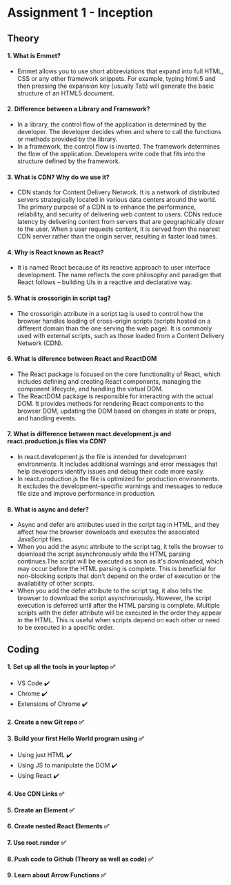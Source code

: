 # Assignment 1 - Inception

## Theory

#### 1. What is Emmet?
- Emmet allows you to use short abbreviations that expand into full HTML, CSS or any other framework snippets.
For example, typing html:5 and then pressing the expansion key (usually Tab) will generate the basic structure of an HTML5 document.

#### 2. Difference between a Library and Framework?
- In a library, the control flow of the application is determined by the developer. The developer decides when and where to call the 
functions or methods provided by the library.
- In a framework, the control flow is inverted. The framework determines the flow of the application. Developers write code that fits 
into the structure defined by the framework.

#### 3. What is CDN? Why do we use it?
- CDN stands for Content Delivery Network. It is a network of distributed servers strategically located in various data centers around 
the world. The primary purpose of a CDN is to enhance the performance, reliability, and security of delivering web content to users.
CDNs reduce latency by delivering content from servers that are geographically closer to the user. When a user requests content, it is 
served from the nearest CDN server rather than the origin server, resulting in faster load times.

#### 4. Why is React known as React?
- It is named React because of its reactive approach to user interface development. The name reflects the core philosophy and paradigm 
that React follows – building UIs in a reactive and declarative way.

#### 5. What is crossorigin in script tag?
- The crossorigin attribute in a script tag is used to control how the browser handles loading of cross-origin scripts (scripts hosted on a different domain than the one serving the web page). It is commonly used with external scripts, such as those loaded from a Content Delivery Network (CDN).

#### 6. What is diference between React and ReactDOM
- The React package is focused on the core functionality of React, which includes defining and creating React components, managing the component lifecycle, and handling the virtual DOM.
- The ReactDOM package is responsible for interacting with the actual DOM. It provides methods for rendering React components to the browser DOM, updating the DOM based on changes in state or props, and handling events.

#### 7. What is difference between react.development.js and react.production.js files via CDN?
- In react.development.js the file is intended for development environments. It includes additional warnings and error messages that help developers identify issues and debug their code more easily.
- In react.production.js the file is optimized for production environments. It excludes the development-specific warnings and messages to reduce file size and improve performance in production.

#### 8. What is async and defer?
- Async and defer are attributes used in the script tag in HTML, and they affect how the browser downloads and executes the associated JavaScript files.
- When you add the async attribute to the script tag, it tells the browser to download the script asynchronously while the HTML parsing continues.The script will be executed as soon as it's downloaded, which may occur before the HTML parsing is complete. This is beneficial for non-blocking scripts that don't depend on the order of execution or the availability of other scripts.
- When you add the defer attribute to the script tag, it also tells the browser to download the script asynchronously. However, the script execution is deferred until after the HTML parsing is complete. Multiple scripts with the defer attribute will be executed in the order they appear in the HTML. This is useful when scripts depend on each other or need to be executed in a specific order.

## Coding

#### 1. Set up all the tools in your laptop ✅
- VS Code ✔️
- Chrome ✔️
- Extensions of Chrome ✔️
#### 2. Create a new Git repo ✅
#### 3. Build your first Hello World program using ✅
- Using just HTML ✔️
- Using JS to manipulate the DOM ✔️
- Using React ✔️
#### 4. Use CDN Links ✅
#### 5. Create an Element ✅
#### 6. Create nested React Elements ✅
#### 7. Use root.render ✅
#### 8. Push code to Github (Theory as well as code) ✅
#### 9. Learn about Arrow Functions ✅
